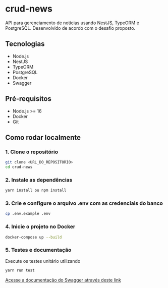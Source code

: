 # crud-news

API para gerenciamento de notícias usando NestJS, TypeORM e PostgreSQL. Desenvolvido de acordo com o desafio proposto.

## Tecnologias

- Node.js
- NestJS
- TypeORM
- PostgreSQL
- Docker
- Swagger

## Pré-requisitos

- Node.js >= 16
- Docker
- Git

## Como rodar localmente

### 1. Clone o repositório

```bash
git clone <URL_DO_REPOSITORIO>
cd crud-news
```

### 2. Instale as dependências

```bash
yarn install ou npm install
```

### 3. Crie e configure o arquivo .env com as credenciais do banco

```bash
cp .env.example .env
```

### 4. Inicie o projeto no Docker 

```bash
docker-compose up --build
```

### 5. Testes e documentação

Execute os testes unitário utilizando

```bash
yarn run test
```

[Acesse a documentação do Swagger através deste link](http://localhost:3000/api)
